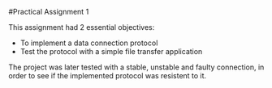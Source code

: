 #Practical Assignment 1

This assignment had 2 essential objectives:

* To implement a data connection protocol
* Test the protocol with a simple file transfer application

The project was later tested with a stable, unstable and faulty connection, in order to see if the implemented protocol was resistent to it.
